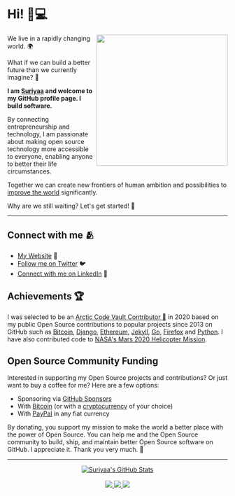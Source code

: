 # Hi! 👋💻

<!--
**suriyaa/suriyaa** is a ✨ _special_ ✨ repository because its `README.md` (this file) appears on your GitHub profile.
-->

<a href="https://github.com/sponsors/suriyaa"><img align="right" width="300" height="300" src="https://github.com/suriyaa/suriyaa/blob/master/Fintechtocat.png?raw=true"></a>
We live in a rapidly changing world. :earth_africa:

What if we can build a better future than we currently imagine? :crystal_ball:

**I am [Suriyaa](https://about.suriyaa.tk/) and welcome to my GitHub profile page. I build software.**

By connecting entrepreneurship and technology, I am passionate about making open source technology more accessible to everyone, enabling anyone to better their life circumstances.

Together we can create new frontiers of human ambition and possibilities to [improve the world](https://sdgs.un.org/goals) significantly.

Why are we still waiting? Let's get started! :rocket:

<hr>

## Connect with me :people_hugging:
- [My Website](https://about.suriyaa.tk) :link:
- [Follow me on Twitter](https://twitter.com/SuriyaaKudoIsc) :bird:
- [Connect with me on LinkedIn](https://linkedin.com/in/suriyaasundararuban) :briefcase:

## Achievements :trophy:
I was selected to be an <a href="https://archiveprogram.github.com/">Arctic Code Vault Contributor 🌟</a> in 2020 based on my public Open Source contributions to popular projects since 2013 on GitHub such as [Bitcoin](https://bitcoin.org/en/), [Django](https://www.djangoproject.com), [Ethereum](https://ethereum.org/en/), [Jekyll](https://jekyllrb.com), [Go](https://golang.org), [Firefox](https://www.mozilla.org/en-US/firefox/) and [Python](https://www.python.org). I have also contributed code to [NASA's Mars 2020 Helicopter Mission](https://github.com/readme/nasa-ingenuity-helicopter).

## Open Source Community Funding
Interested in supporting my Open Source projects and contributions? Or just want to buy a coffee for me? Here are a few options:
- Sponsoring via [GitHub Sponsors](https://github.com/sponsors/suriyaa)
- With <a rel="nofollow" href="https://about.suriyaa.tk/bitcoin-signature.txt">Bitcoin</a> (or with a [cryptocurrency](https://commerce.coinbase.com/checkout/29b88d93-5fc3-40f5-a11c-ab8def95e3dd) of your choice)
- With [PayPal](https://www.paypal.me/suriyaasundararuban) in any fiat currency

By donating, you support my mission to make the world a better place with the power of Open Source. You can help me and the Open Source community to build, ship, and maintain better Open Source software on GitHub. I appreciate it. Thank you very much. 🙏

----

<p align="center">
  <a href="https://github.com/suriyaa">
    <img src="https://github-readme-stats.vercel.app/api?username=suriyaa&hide=commits&count_private=true&show_icons=true" alt="Suriyaa's GitHub Stats">
  </a>
  <br><br>
  <a href="https://about.suriyaa.tk/">
    <img src="https://img.shields.io/website?url=https%3A%2F%2Fabout.suriyaa.tk">
  </a>
  <a href="https://github.com/suriyaa">
    <img src="https://img.shields.io/github/followers/suriyaa?style=social">
  </a>
  <a href="https://twitter.com/SuriyaaKudoIsc">
    <img src="https://img.shields.io/twitter/follow/SuriyaaKudoIsc?style=social">
  </a>
</p>
